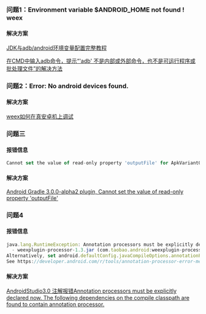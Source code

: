 ### 问题1：Environment variable $ANDROID_HOME not found ! weex

#### 解决方案

 [JDK与adb/android环境变量配置完整教程](https://www.cnblogs.com/yxysuanfa/p/7251253.html)

[在CMD中输入adb命令，提示“'adb' 不是内部或外部命令，也不是可运行程序或批处理文件”的解决方法](https://blog.csdn.net/shanshan_1117/article/details/80451272)

### 问题2：Error: No android devices found.

#### 解决方案

 [weex如何在真安卓机上调试](https://segmentfault.com/q/1010000010652802)

### 问题三

#### 报错信息

```js
Cannot set the value of read-only property 'outputFile' for ApkVariantOutputImpl_Decorated{apkData=Main{type=MAIN, fullName=debug, filters=[], versionCode=1, versionName=1.0.0}} of type com.android.build.gradle.internal.api.ApkVariantOutputImpl.
```

#### 解决方案

[Android Gradle 3.0.0-alpha2 plugin, Cannot set the value of read-only property 'outputFile'](https://stackoverflow.com/questions/44239235/android-gradle-3-0-0-alpha2-plugin-cannot-set-the-value-of-read-only-property)

### 问题4

#### 报错信息

```js
java.lang.RuntimeException: Annotation processors must be explicitly declared now.  The following dependencies on the compile classpath are found to contain annotation processor.  Please add them to the annotationProcessor configuration.
  - weexplugin-processor-1.3.jar (com.taobao.android:weexplugin-processor:1.3)
Alternatively, set android.defaultConfig.javaCompileOptions.annotationProcessorOptions.includeCompileClasspath = true to continue with previous behavior.  Note that this option is deprecated and will be removed in the future.
See https://developer.android.com/r/tools/annotation-processor-error-message.html for more details.
```

#### 解决方案

 [AndroidStudio3.0 注解报错Annotation processors must be explicitly declared now. The following dependencies on the compile classpath are found to contain annotation processor.](https://www.cnblogs.com/shmilyGWT/p/7833571.html)

